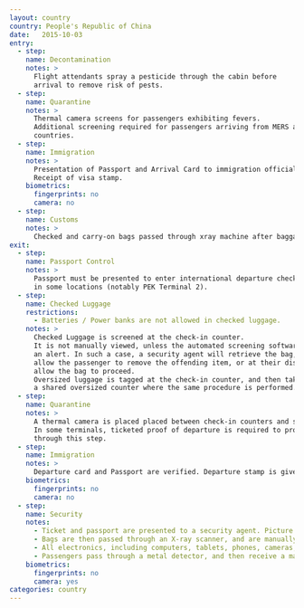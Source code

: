 ```yaml
---
layout: country
country: People's Republic of China
date:   2015-10-03
entry:
  - step:
    name: Decontamination
    notes: >
      Flight attendants spray a pesticide through the cabin before
      arrival to remove risk of pests.
  - step:
    name: Quarantine
    notes: >
      Thermal camera screens for passengers exhibiting fevers.
      Additional screening required for passengers arriving from MERS affected
      countries.
  - step:
    name: Immigration
    notes: >
      Presentation of Passport and Arrival Card to immigration official.
      Receipt of visa stamp.
    biometrics:
      fingerprints: no
      camera: no
  - step:
    name: Customs
    notes: >
      Checked and carry-on bags passed through xray machine after baggage claim.
exit:
  - step:
    name: Passport Control
    notes: >
      Passport must be presented to enter international departure check-in counters
      in some locations (notably PEK Terminal 2).
  - step:
    name: Checked Luggage
    restrictions:
      - Batteries / Power banks are not allowed in checked luggage.
    notes: >
      Checked Luggage is screened at the check-in counter.
      It is not manually viewed, unless the automated screening software triggers
      an alert. In such a case, a security agent will retrieve the bag, and
      allow the passenger to remove the offending item, or at their discrecion
      allow the bag to proceed.
      Oversized luggage is tagged at the check-in counter, and then taken to
      a shared oversized counter where the same procedure is performed.
  - step:
    name: Quarantine
    notes: >
      A thermal camera is placed placed between check-in counters and security.
      In some terminals, ticketed proof of departure is required to proceed
      through this step.
  - step:
    name: Immigration
    notes: >
      Departure card and Passport are verified. Departure stamp is given.
    biometrics:
      fingerprints: no
      camera: no
  - step:
    name: Security
    notes:
      - Ticket and passport are presented to a security agent. Picture is recorded, and stamp on ticket indicating passage through security screening is provided as you enter a screening area.
      - Bags are then passed through an X-ray scanner, and are manually reviewed.
      - All electronics, including computers, tablets, phones, cameras, batteries, and cords, must be removed from bags.
      - Passengers pass through a metal detector, and then receive a manual pat-down before retrieving their carry-on items.
    biometrics:
      fingerprints: no
      camera: yes
categories: country
---
```

